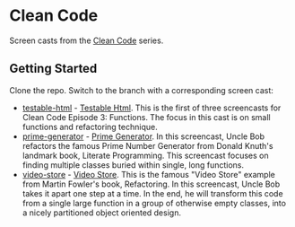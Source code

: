 # Clean Code

Screen casts from the [Clean Code](https://cleancoders.com/) series.

## Getting Started

Clone the repo. Switch to the branch with a corresponding screen cast:

* [testable-html](https://github.com/klisiewicz/clean-code/tree/testable-html) - [Testable Html](https://cleancoders.com/video-details/clean-code-episode-3-sc-1-testable-html). This is the first of three screencasts for Clean Code Episode 3: Functions. The focus in this cast is on small functions and refactoring technique.
* [prime-generator](https://github.com/klisiewicz/clean-code/tree/prime-generator) - [Prime Generator](https://cleancoders.com/video-details/clean-code-episode-3-sc-2-prime). In this screencast, Uncle Bob refactors the famous Prime Number Generator from Donald Knuth's landmark book, Literate Programming. This screencast focuses on finding multiple classes buried within single, long functions.
* [video-store](https://github.com/klisiewicz/clean-code/tree/video-store) - [Video Store](https://cleancoders.com/video-details/clean-code-episode-3-sc-3-videostore). This is the famous "Video Store" example from Martin Fowler's book, Refactoring. In this screencast, Uncle Bob takes it apart one step at a time. In the end, he will transform this code from a single large function in a group of otherwise empty classes, into a nicely partitioned object oriented design.
